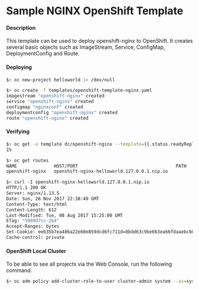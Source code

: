 # Sample NGINX OpenShift Template

#### Description ####

This template can be used to deploy openshift-nginx to OpenShift. It creates several basic objects such as ImageStream, Service, ConfigMap, DeploymentConfig and Route.

#### Deploying ####

```bash
$> oc new-project helloworld 1> /dev/null

$> oc create -f templates/openshift-template-nginx.yaml
imagestream "openshift-nginx" created
service "openshift-nginx" created
configmap "nginxconf" created
deploymentconfig "openshift-nginx" created
route "openshift-nginx" created
```

#### Verifying ####

```bash
$> oc get -o template dc/openshift-nginx --template={{.status.readyReplicas}}
1%

$> oc get routes
NAME              HOST/PORT                                     PATH      SERVICES          PORT       TERMINATION   WILDCARD
openshift-nginx   openshift-nginx-helloworld.127.0.0.1.nip.io             openshift-nginx   8080-tcp                 None

$> curl -I openshift-nginx-helloworld.127.0.0.1.nip.io
HTTP/1.1 200 OK
Server: nginx/1.13.5
Date: Sun, 26 Nov 2017 22:38:49 GMT
Content-Type: text/html
Content-Length: 612
Last-Modified: Tue, 08 Aug 2017 15:25:00 GMT
ETag: "5989d7cc-264"
Accept-Ranges: bytes
Set-Cookie: eeb35b7ea486a22e60e859dcd6fc711d=8bdd63c9be663ea66fdaaebc6062b59d; path=/; HttpOnly
Cache-control: private
```

####  OpenShift Local Cluster ####

To be able to see all projects via the Web Console, run the following command.

```bash
$> oc adm policy add-cluster-role-to-user cluster-admin system --as=system:admin
```
